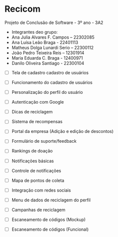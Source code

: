 # Recicom
Projeto de Conclusão de Software - 3º ano - 3A2


- Integrantes deo grupo: 
- Ana Julia Alvares F. Campos – 22302085
- Ana Luísa Leão Braga - 22401113
- Matheus Dolga Lunardi Serio – 22300112
- João Pedro Teixeira Reis – 12301914
- Maria Eduarda C. Braga - 12400971
- Danilo Oliveira Santiago - 22300104

- [ ] Tela de cadastro cadastro de usuários
- [ ] Funcionamento do cadastro de usuários
- [ ] Personalização do perfil do usuário
- [ ] Autenticação com Google
- [ ] Dicas de reciclagem
- [ ] Sistema de recompensas
- [ ] Portal da empresa (Adição e edição de descontos)
- [ ] Formulário de suporte/feedback
- [ ] Rankings de doação
- [ ] Notificações básicas
- [ ] Controle de notificações
- [ ] Mapa de pontos de coleta
- [ ] Integração com redes sociais
- [ ] Menu de dados de reciclagem do perfil
- [ ] Campanhas de reciclagem
- [ ] Escaneamento de códigos (Mockup)
- [ ] Escaneamento de códigos (Funcional)

